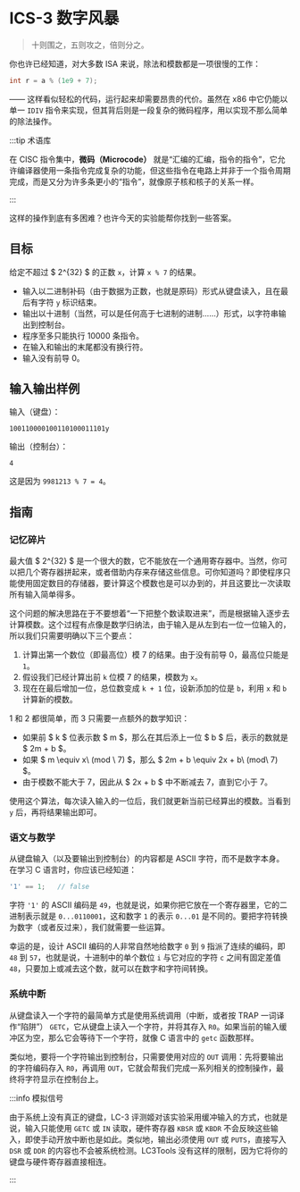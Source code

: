 # ICS-3 数字风暴

> 十则围之，五则攻之，倍则分之。

你也许已经知道，对大多数 ISA 来说，除法和模数都是一项很慢的工作：

```c
int r = a % (1e9 + 7);
```

—— 这样看似轻松的代码，运行起来却需要昂贵的代价。虽然在 x86 中它仍能以单一 `IDIV` 指令来实现，但其背后则是一段复杂的微码程序，用以实现不那么简单的除法操作。

:::tip 术语库

在 CISC 指令集中，**微码（Microcode）** 就是“汇编的汇编，指令的指令”，它允许编译器使用一条指令完成复杂的功能，但这些指令在电路上并非于一个指令周期完成，而是又分为许多条更小的“指令”，就像原子核和核子的关系一样。

:::

这样的操作到底有多困难？也许今天的实验能帮你找到一些答案。

## 目标

给定不超过 $ 2^{32} $ 的正数 `x`，计算 `x % 7` 的结果。

- 输入以二进制补码（由于数据为正数，也就是原码）形式从键盘读入，且在最后有字符 `y` 标识结束。
- 输出以十进制（当然，可以是任何高于七进制的进制……）形式，以字符串输出到控制台。
- 程序至多只能执行 10000 条指令。
- 在输入和输出的末尾都没有换行符。
- 输入没有前导 0。

## 输入输出样例

输入（键盘）：

```
100110000100110100011101y
```

输出（控制台）：

```
4
```

这是因为 `9981213 % 7 = 4`。

## 指南

### 记忆碎片

最大值 $ 2^{32} $ 是一个很大的数，它不能放在一个通用寄存器中。当然，你可以把几个寄存器拼起来，或者借助内存来存储这些信息。可你知道吗？即使程序只能使用固定数目的存储器，要计算这个模数也是可以办到的，并且这要比一次读取所有输入简单得多。

这个问题的解决思路在于不要想着“一下把整个数读取进来”，而是根据输入逐步去计算模数。这个过程有点像是数学归纳法，由于输入是从左到右一位一位输入的，所以我们只需要明确以下三个要点：

1. 计算出第一个数位（即最高位）模 7 的结果。由于没有前导 0，最高位只能是 `1`。
2. 假设我们已经计算出前 `k` 位模 7 的结果，模数为 `x`。
3. 现在在最后增加一位，总位数变成 `k + 1` 位，设新添加的位是 `b`，利用 `x` 和 `b` 计算新的模数。

1 和 2 都很简单，而 3 只需要一点额外的数学知识：

- 如果前 $ k $ 位表示数 $ m $，那么在其后添上一位 $ b $ 后，表示的数就是 $ 2m + b $。
- 如果 $ m \equiv x\ (mod \ 7) $，那么 $ 2m + b \equiv 2x + b\ (mod\ 7) $。
- 由于模数不能大于 7，因此从 $ 2x + b $ 中不断减去 7，直到它小于 7。

使用这个算法，每次读入输入的一位后，我们就更新当前已经算出的模数。当看到 `y` 后，再将结果输出即可。

### 语文与数学

从键盘输入（以及要输出到控制台）的内容都是 ASCII 字符，而不是数字本身。在学习 C 语言时，你应该已经知道：

```c
'1' == 1;   // false
```

字符 `'1'` 的 ASCII 编码是 `49`，也就是说，如果你把它放在一个寄存器里，它的二进制表示就是 `0...0110001`，这和数字 `1` 的表示 `0...01` 是不同的。要把字符转换为数字（或者反过来），我们就需要一些运算。

幸运的是，设计 ASCII 编码的人非常自然地给数字 `0` 到 `9` 指派了连续的编码，即 `48` 到 `57`，也就是说，十进制中的单个数位 `i` 与它对应的字符 `c` 之间有固定差值 `48`，只要加上或减去这个数，就可以在数字和字符间转换。

### 系统中断

从键盘读入一个字符的最简单方式是使用系统调用（中断，或者按 TRAP 一词译作“陷阱”） `GETC`，它从键盘上读入一个字符，并将其存入 `R0`。如果当前的输入缓冲区为空，那么它会等待下一个字符，就像 C 语言中的 `getc` 函数那样。

类似地，要将一个字符输出到控制台，只需要使用对应的 `OUT` 调用：先将要输出的字符编码存入 `R0`，再调用 `OUT`，它就会帮我们完成一系列相关的控制操作，最终将字符显示在控制台上。

:::info 模拟信号

由于系统上没有真正的键盘，LC-3 评测姬对该实验采用缓冲输入的方式，也就是说，输入只能使用 `GETC` 或 `IN` 读取，硬件寄存器 `KBSR` 或 `KBDR` 不会反映这些输入，即使手动开放中断也是如此。类似地，输出必须使用 `OUT` 或 `PUTS`，直接写入 `DSR` 或 `DDR` 的内容也不会被系统检测。LC3Tools 没有这样的限制，因为它将你的键盘与硬件寄存器直接相连。

:::
